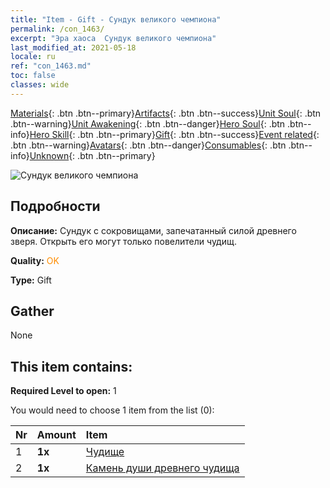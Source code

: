 ```yaml
---
title: "Item - Gift - Сундук великого чемпиона"
permalink: /con_1463/
excerpt: "Эра хаоса  Сундук великого чемпиона"
last_modified_at: 2021-05-18
locale: ru
ref: "con_1463.md"
toc: false
classes: wide
---
```

 [Materials](/ItemsRU/){: .btn .btn--primary}[Artifacts](/ItemsRU/Artifacts/){: .btn .btn--success}[Unit Soul](/ItemsRU/UnitSoul/){: .btn .btn--warning}[Unit Awakening](/ItemsRU/UnitAwakening/){: .btn .btn--danger}[Hero Soul](/ItemsRU/HeroSoul/){: .btn .btn--info}[Hero Skill](/ItemsRU/HeroSkill/){: .btn .btn--primary}[Gift](/ItemsRU/Gift/){: .btn .btn--success}[Event related](/ItemsRU/Events/){: .btn .btn--warning}[Avatars](/ItemsRU/Avatars/){: .btn .btn--danger}[Consumables](/ItemsRU/Consumables/){: .btn .btn--info}[Unknown](/ItemsRU/Unknown/){: .btn .btn--primary}

 ![Сундук великого чемпиона](/images/t/i_907027.png)

## Подробности
 **Описание:** Сундук с сокровищами, запечатанный силой древнего зверя. Открыть его могут только повелители чудищ.

 **Quality:** <span style="color: #FF8C00">OK</span>

 **Type:** Gift

## Gather

  None

## This item contains:

 **Required Level to open:** 1

 You would need to choose 1 item from the list (0):

  | Nr | Amount |     Item    |
  |:---|:-------|:------------|
  | 1 |  **1x** | [Чудище](/ItemsRU/unt_223/) |  | 
  | 2 |  **1x** | [Камень души древнего чудища](/ItemsRU/unt_311/) |  | 
